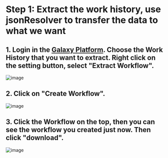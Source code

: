 # Step 1: Extract the work history, use jsonResolver to transfer the data to what we want
## 1. Login in the [Galaxy Platform](https://usegalaxy.org). Choose the Work History that you want to extract. Right click on the setting button, select "Extract Workflow".
![image](https://bco-gwu.s3.amazonaws.com/images/Screen+Shot+2019-07-30+at+16.12.59.png)

## 2. Click on "Create Workflow".
![image](https://bco-gwu.s3.amazonaws.com/images/Screen+Shot+2019-07-30+at+16.13.43.png)

## 3. Click the Workflow on the top, then you can see the workflow you created just now. Then click "download".
![image](https://bco-gwu.s3.amazonaws.com/images/Screen+Shot+2019-07-30+at+16.16.49.png)





